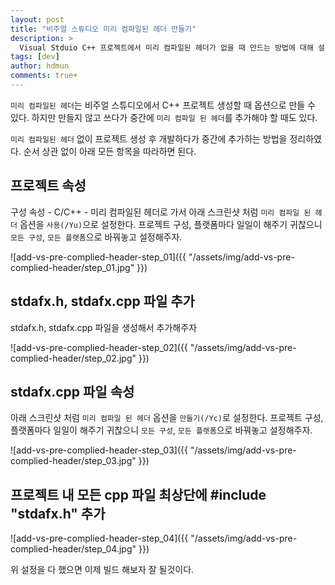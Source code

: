 ```yaml
---
layout: post
title: "비주얼 스튜디오 미리 컴파일된 헤더 만들기"
description: >
  Visual Stduio C++ 프로젝트에서 미리 컴파일된 헤더가 없을 때 만드는 방법에 대해 설명합니다.
tags: [dev]
author: hdmun
comments: true+
---
```


`미리 컴파일된 헤더`는 비주얼 스튜디오에서 C++ 프로젝트 생성할 때 옵션으로 만들 수 있다. 하지만 만들지 않고 쓰다가 중간에 `미리 컴파일 된 헤더`를 추가해야 할 때도 있다.

`미리 컴파일된 헤더` 없이 프로젝트 생성 후 개발하다가 중간에 추가하는 방법을 정리하였다. 순서 상관 없이 아래 모든 항목을 따라하면 된다.

## 프로젝트 속성

구성 속성 - C/C++ - 미리 컴파일된 헤더로 가서 아래 스크린샷 처럼 `미리 컴파일 된 헤더` 옵션을 `사용(/Yu)`으로 설정한다. 프로젝트 구성, 플랫폼마다 일일이 해주기 귀찮으니 `모든 구성`, `모든 플랫폼`으로 바꿔놓고 설정해주자.

![add-vs-pre-complied-header-step_01]({{ "/assets/img/add-vs-pre-complied-header/step_01.jpg" }})

## stdafx.h, stdafx.cpp 파일 추가

stdafx.h, stdafx.cpp 파일을 생성해서 추가해주자

![add-vs-pre-complied-header-step_02]({{ "/assets/img/add-vs-pre-complied-header/step_02.jpg" }})

## stdafx.cpp 파일 속성

아래 스크린샷 처럼 `미리 컴파일 된 헤더` 옵션을 `만들기(/Yc)`로 설정한다. 프로젝트 구성, 플랫폼마다 일일이 해주기 귀찮으니 `모든 구성`, `모든 플랫폼`으로 바꿔놓고 설정해주자.

![add-vs-pre-complied-header-step_03]({{ "/assets/img/add-vs-pre-complied-header/step_03.jpg" }})

## 프로젝트 내 모든 cpp 파일 최상단에 #include "stdafx.h" 추가

![add-vs-pre-complied-header-step_04]({{ "/assets/img/add-vs-pre-complied-header/step_04.jpg" }})


위 설정을 다 했으면 이제 빌드 해보자 잘 될것이다.

